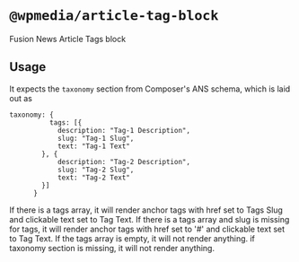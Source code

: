# `@wpmedia/article-tag-block`

Fusion News Article Tags block

## Usage
It expects the `taxonomy` section from Composer's ANS schema, which is laid out as

```
taxonomy: {
          tags: [{
            description: "Tag-1 Description",
            slug: "Tag-1 Slug",
            text: "Tag-1 Text"
        }, {
            description: "Tag-2 Description",
            slug: "Tag-2 Slug",
            text: "Tag-2 Text"
        }]
      }
```

If there is a tags array, it will render anchor tags with href set to Tags Slug and clickable text set to Tag Text.
If there is a tags array and slug is missing for tags, it will render anchor tags with href set to '#' and clickable text set to Tag Text.
If the tags array is empty, it will not render anything.
if taxonomy section is missing, it will not render anything.
